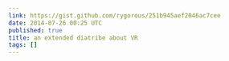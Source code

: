 ```yaml
---
link: https://gist.github.com/rygorous/251b945aef2046ac7cee
date: 2014-07-26 00:25 UTC
published: true
title: an extended diatribe about VR
tags: []
---
```



